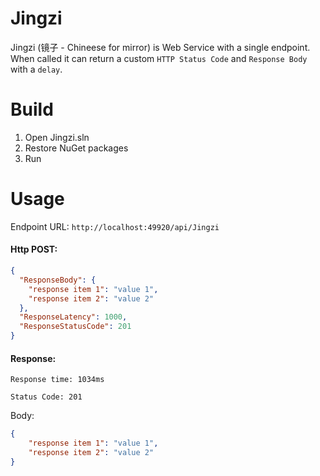 # Jingzi

Jingzi (镜子 - Chineese for mirror) is Web Service with a single endpoint. When called it can return a custom `HTTP Status Code` and `Response Body` with a `delay`.

# Build

1. Open Jingzi.sln
1. Restore NuGet packages
1. Run

# Usage

Endpoint URL: `http://localhost:49920/api/Jingzi`

#### Http POST:

````json
{
  "ResponseBody": {
    "response item 1": "value 1",
    "response item 2": "value 2"
  },
  "ResponseLatency": 1000,
  "ResponseStatusCode": 201
}
````
#### Response:
`Response time: 1034ms`

`Status Code: 201`

Body:
````json
{
    "response item 1": "value 1",
    "response item 2": "value 2"
}
````